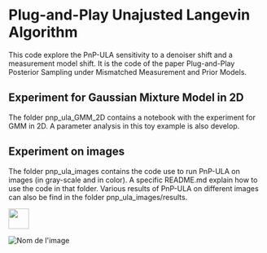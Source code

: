 # Plug-and-Play Unajusted Langevin Algorithm 

This code explore the PnP-ULA sensitivity to a denoiser shift and a measurement model shift. It is the code of the paper Plug-and-Play Posterior Sampling under Mismatched Measurement and Prior Models.

## Experiment for Gaussian Mixture Model in 2D

The folder pnp_ula_GMM_2D contains a notebook with the experiment for GMM in 2D. A parameter analysis in this toy example is also develop.

## Experiment on images

The folder pnp_ula_images contains the code use to run PnP-ULA on images (in gray-scale and in color). A specific README.md explain how to use the code in that folder. Various results of PnP-ULA on different images can also be find in the folder pnp_ula_images/results.

<img src="https://media.giphy.com/media/vFKqnCdLPNOKc/giphy.gif" width="40" height="40" />

![Nom de l'image](pnp_ula_images/results/result_gray/simpson_nb512/simpson_gif.gif)
